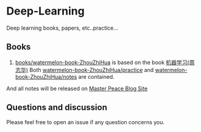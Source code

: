 # Deep-Learning
Deep learning books, papers, etc..practice...
## Books

 1. [books/watermelon-book-ZhouZhiHua](https://github.com/macwu1992/Deep-Learning/tree/master/books/watermelon-book-ZhouZhiHua) is based on the book [机器学习(周志华)](https://item.jd.com/11867803.html) Both [watermelon-book-ZhouZhiHua/practice](https://github.com/macwu1992/Deep-Learning/tree/master/books/watermelon-book-ZhouZhiHua/practice) and [watermelon-book-ZhouZhiHua/notes](https://github.com/macwu1992/Deep-Learning/tree/master/books/watermelon-book-ZhouZhiHua/notes) are contained.


And all notes will be released on [Master Peace Blog Site](https://macwu1992.github.io/)
## Questions and discussion
Please feel free to open an issue if any question concerns you.
<!--stackedit_data:
eyJoaXN0b3J5IjpbNDA0MzUxMzFdfQ==
-->